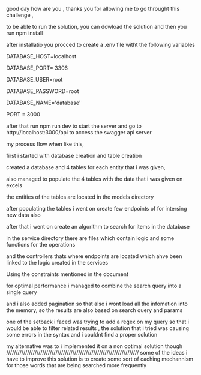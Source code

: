  good day how are you  , thanks you  for allowing me to go throught this challenge  ,


  to be able to run the solution,  you can  dowload  the solution and  then  you run npm install

  after installatio  you procced to  create a .env  file witht the following  variables

DATABASE_HOST=localhost


DATABASE_PORT= 3306


DATABASE_USER=root


DATABASE_PASSWORD=root


DATABASE_NAME='database'



PORT = 3000



after that run npm run dev to start the server and go to http://localhost:3000/api to access the swagger api server




 my process flow when like this,




 first i started with database creation and table creation




 created a database  and 4 tables for each entity that i was given,




 also managed to populate the  4 tables with the data that i was given  on excels




 the entities  of the tables are located in the models directory




 after populating the tables i went on create few endpoints of for  intersing new data  also



after that i went on create an algorithm to search for items in the database


 in the service directory there are files which contain logic and some functions  for the operations



 and the  controllers thats where endpoints are located which ahve been linked to the logic created in the services


Using the constraints mentioned in the  document

for optimal performance i managed to combine the  search query into a single query

and i also added pagination  so that also i wont load all the infomation into  the memory, so the results are also  based on search query and params


one of the setback i faced was trying to add a regex on my query so that i would be able to  filter related results , the solution that i tried was causing some errors  in the syntax  and i couldnt find a proper solution



my alternative was to  i implemented it on a non optimal solution though
//////////////////////////////////////////////////////////////////////
some of the ideas i have to improve  this solution is to create some sort of caching mechannism for those words  that are being searched more frequently




